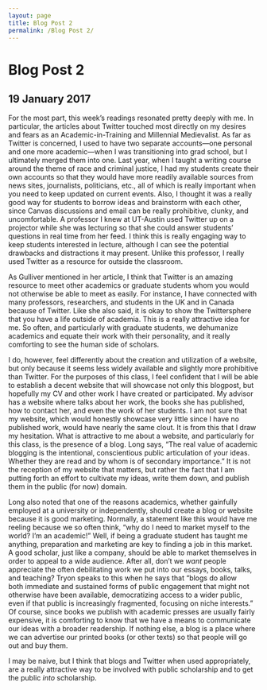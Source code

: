 ```yaml
---
layout: page
title: Blog Post 2
permalink: /Blog Post 2/
---
```

# Blog Post 2

## 19 January 2017

For the most part, this week’s readings resonated pretty deeply with me. In particular, the articles about Twitter touched most directly on my desires and fears as an Academic-in-Training and Millennial Medievalist. As far as Twitter is concerned, I used to have two separate accounts—one personal and one more academic—when I was transitioning into grad school, but I ultimately merged them into one. Last year, when I taught a writing course around the theme of race and criminal justice, I had my students create their own accounts so that they would have more readily available sources from news sites, journalists, politicians, etc., all of which is really important when you need to keep updated on current events. Also, I thought it was a really good way for students to borrow ideas and brainstorm with each other, since Canvas discussions and email can be really prohibitive, clunky, and uncomfortable. A professor I knew at UT-Austin used Twitter up on a projector while she was lecturing so that she could answer students’ questions in real time from her feed. I think this is really engaging way to keep students interested in lecture, although I can see the potential drawbacks and distractions it may present. Unlike this professor, I really used Twitter as a resource for outside the classroom.

As Gulliver mentioned in her article, I think that Twitter is an amazing resource to meet other academics or graduate students whom you would not otherwise be able to meet as easily. For instance, I have connected with many professors, researchers, and students in the UK and in Canada because of Twitter. Like she also said, it is okay to show the Twittersphere that you have a life outside of academia. This is a really attractive idea for me. So often, and particularly with graduate students, we dehumanize academics and equate their work with their personality, and it really comforting to see the human side of scholars.

I do, however, feel differently about the creation and utilization of a website, but only because it seems less widely available and slightly more prohibitive than Twitter. For the purposes of this class, I feel confident that I will be able to establish a decent website that will showcase not only this blogpost, but hopefully my CV and other work I have created or participated. My advisor has a website where talks about her work, the books she has published, how to contact her, and even the work of her students. I am not sure that my website, which would honestly showcase very little since I have no published work, would have nearly the same clout. It is from this that I draw my hesitation. What is attractive to me about a website, and particularly for this class, is the presence of a blog. Long says, “The real value of academic blogging is the intentional, conscientious public articulation of your ideas. Whether they are read and by whom is of secondary importance.” It is not the reception of my website that matters, but rather the fact that I am putting forth an effort to cultivate my ideas, write them down, and publish them in the public (for now) domain.

Long also noted that one of the reasons academics, whether gainfully employed at a university or independently, should create a blog or website because it is good marketing. Normally, a statement like this would have me reeling because we so often think, “why do I need to market myself to the world? I’m an academic!” Well, if being a graduate student has taught me anything, preparation and marketing are key to finding a job in this market. A good scholar, just like a company, should be able to market themselves in order to appeal to a wide audience. After all, don’t we *want* people appreciate the often debilitating work we put into our essays, books, talks, and teaching? Tryon speaks to this when he says that “blogs do allow both immediate and sustained forms of public engagement that might not otherwise have been available, democratizing access to a wider public, even if that public is increasingly fragmented, focusing on niche interests.” Of course, since books we publish with academic presses are usually fairly expensive, it is comforting to know that we have a means to communicate our ideas with a broader readership. If nothing else, a blog is a place where we can advertise our printed books (or other texts) so that people will go out and buy them.

I may be naive, but I think that blogs and Twitter when used appropriately, are a really attractive way to be involved with public scholarship and to get the public *into* scholarship.
